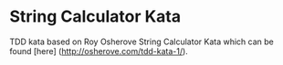# String Calculator Kata

TDD kata based on Roy Osherove String Calculator Kata which can be found [here] (http://osherove.com/tdd-kata-1/).


